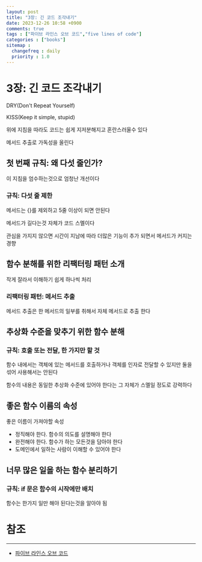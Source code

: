 ```yaml
---
layout: post
title: "3장: 긴 코드 조각내기"
date: 2023-12-26 10:58 +0900
comments: true
tags : ["파이브 라인스 오브 코드","five lines of code"]
categories : ["books"]
sitemap :
  changefreq : daily
  priority : 1.0
---
```


# 3장: 긴 코드 조각내기

DRY(Don't Repeat Yourself)

KISS(Keep it simple, stupid)

위에 지침을 따라도 코드는 쉽게 지저분해지고 혼란스러울수 있다

메서드 추출로 가독성을 올린다

## 첫 번째 규칙: 왜 다섯 줄인가?

이 지침을 엄수하는것으로 엄청난 개선이다

### 규칙: 다섯 줄 제한

메서드는 {}를 제외하고 5줄 이상이 되면 안된다

메서드가 길다는것 자체가 코드 스멜이다

관심을 가지지 않으면 시간이 지남에 따라 더많은 기능이 추가 되면서 메서드가 커지는 경향

## 함수 분해를 위한 리팩터링 패턴 소개

작게 잘라서 이해하기 쉽게 하나씩 처리

### 리팩터링 패턴: 메서드 추출

메서드 추출은 한 메서드의 일부를 취해서 자체 메서드로 추출 한다

## 추상화 수준을 맞추기 위한 함수 분해

### 규칙: 호출 또는 전달, 한 가지만 할 것

함수 내에서는 객체에 있는 메서드를 호출하거나 객체를 인자로 전달할 수 있지만 둘을 섞어 사용해서는 안된다

함수의 내용은 동일한 추상화 수준에 있어야 한다는 그 자체가 스멜일 정도로 강력하다

## 좋은 함수 이름의 속성

좋은 이름이 가져야할 속성
* 정직해야 한다. 함수의 의도를 설명해야 한다
* 완전해야 한다. 함수가 하는 모든것을 담아야 한다
* 도메인에서 일하는 사람이 이해할 수 있어야 한다

## 너무 많은 일을 하는 함수 분리하기

### 규칙: if 문은 함수의 시작에만 배치

함수는 한가지 일만 해야 된다는것을 알아야 됨

# 참조
-----

* [파이브 라인스 오브 코드](https://wikibook.co.kr/five-lines/)
